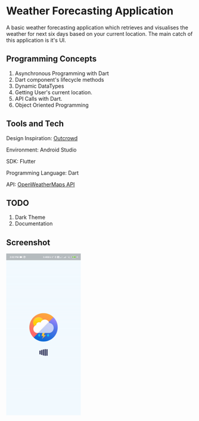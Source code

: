 # Weather Forecasting Application

A basic weather forecasting application which retrieves and visualises the weather for next six days based on your current location. The main catch of this application is it's UI.

## Programming Concepts
1. Asynchronous Programming with Dart
2. Dart component's lifecycle methods
3. Dynamic DataTypes
4. Getting User's current location.
5. API Calls with Dart.
7. Object Oriented Programming

## Tools and Tech
Design Inspiration: [Outcrowd](https://dribbble.com/shots/6932038-Mobile-application-Weather-Forecast)

Environment: Android Studio

SDK: Flutter

Programming Language: Dart

API: [OpenWeatherMaps API](https://openweathermap.org/api)

## TODO
1. Dark Theme
2. Documentation

## Screenshot
<img align="center" src="ss.gif"  width="200"/>
